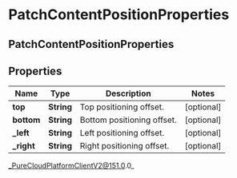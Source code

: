 # PatchContentPositionProperties

## PatchContentPositionProperties

## Properties

|Name | Type | Description | Notes|
|------------ | ------------- | ------------- | -------------|
| **top** | **String** | Top positioning offset. | [optional] |
| **bottom** | **String** | Bottom positioning offset. | [optional] |
| **_left** | **String** | Left positioning offset. | [optional] |
| **_right** | **String** | Right positioning offset. | [optional] |



_PureCloudPlatformClientV2@151.0.0_
